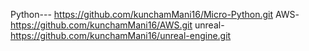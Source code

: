 Python--- https://github.com/kunchamMani16/Micro-Python.git
AWS- https://github.com/kunchamMani16/AWS.git
unreal- https://github.com/kunchamMani16/unreal-engine.git
